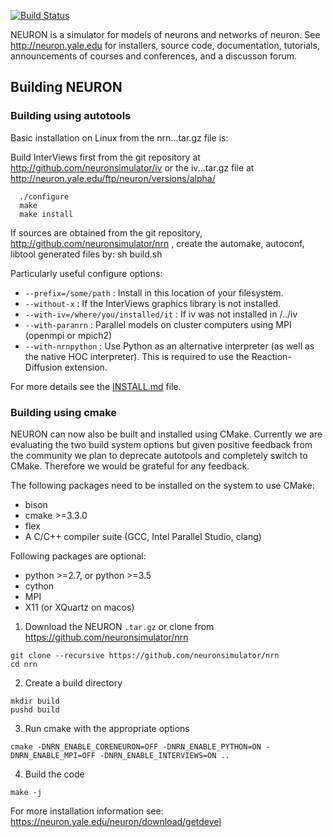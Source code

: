 [![Build Status](https://api.travis-ci.org/neuronsimulator/nrn.svg?branch=master)](https://travis-ci.org/neuronsimulator/nrn)

NEURON is a simulator for models of neurons and networks of neuron.
See http://neuron.yale.edu for installers, source code,
documentation, tutorials, announcements of courses and conferences,
and a discusson forum.

## Building NEURON


### Building using autotools

Basic installation on Linux from the nrn...tar.gz file is:

  Build InterViews first from the git repository at
  http://github.com/neuronsimulator/iv or the iv...tar.gz file at
  http://neuron.yale.edu/ftp/neuron/versions/alpha/

```
  ./configure
  make
  make install
```

If sources are obtained from the git repository,
http://github.com/neuronsimulator/nrn ,
create the automake, autoconf, libtool generated files by:
  sh build.sh

Particularly useful configure options:


- `--prefix=/some/path` : Install in this location of your filesystem.
- `--without-x` : If the InterViews graphics library is not installed.
- `--with-iv=/where/you/installed/it` : If iv was not installed in <prefix>/../iv
- `--with-paranrn` : Parallel models on cluster computers using MPI (openmpi or mpich2)
- `--with-nrnpython` : Use Python as an alternative interpreter (as well as the native HOC interpreter).
  This is required to use the Reaction-Diffusion extension.


For more details see the [INSTALL.md](https://github.com/neuronsimulator/nrn/blob/master/INSTALL.md)
file.

### Building using cmake

NEURON can now also be built and installed using CMake. Currently we are evaluating the two build
system options but given positive feedback from the community we plan to deprecate autotools and
completely switch to CMake. Therefore we would be grateful for any feedback.

The following packages need to be installed on the system to use CMake:

- bison
- cmake >=3.3.0
- flex
- A C/C++ compiler suite (GCC, Intel Parallel Studio, clang)

Following packages are optional:

- python >=2.7, or python >=3.5
- cython
- MPI
- X11 (or XQuartz on macos)


1. Download the NEURON `.tar.gz` or clone from https://github.com/neuronsimulator/nrn

  ```
  git clone --recursive https://github.com/neuronsimulator/nrn
  cd nrn
  ```

2. Create a build directory

  ```
  mkdir build
  pushd build
  ```

3. Run cmake with the appropriate options

  ```
  cmake -DNRN_ENABLE_CORENEURON=OFF -DNRN_ENABLE_PYTHON=ON -DNRN_ENABLE_MPI=OFF -DNRN_ENABLE_INTERVIEWS=ON ..
  ```

4. Build the code

  ```
  make -j
  ```

For more installation information see:
https://neuron.yale.edu/neuron/download/getdevel
